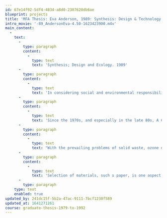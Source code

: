 ```yaml
---
id: 67e14f92-5df4-4834-a8d0-2307620db6ae
blueprint: projects
title: 'MFA Thesis: Eva Anderson, 1989: Synthesis: Design & Technology'
intro_movie: '-89_AndersonEva-4.50-1623423900.m4v'
main_content:
  -
    text:
      -
        type: paragraph
        content:
          -
            type: text
            text: 'Synthesis; Design and Ecology. 1989'
      -
        type: paragraph
        content:
          -
            type: text
            text: 'In considering social and environmental responsibility, graphic designers have traditionally focused on communication of the message and aesthetic impact in the man-made environment in view of our present ecological crisis and describes models that effectively address this issue.'
      -
        type: paragraph
        content:
          -
            type: text
            text: 'Since the 1970s, and especially in the late 80s, A Call has been made by many leading designers, design historians and academicians for the design community to take on the challenge of designing in a socially and environ mentally conscious manner. Many designers fulfill this responsibility by dedicating their skills and a percentage of their time to producing pro-bono work. A few more go so far as to weed out clients and reject design projects they feel are morally reprehensible.'
      -
        type: paragraph
        content:
          -
            type: text
            text: "With the prevailing problems of solid waste, ozone depletion, acid rain, toxins leaching into our groundwater from landfills, and timberlands being stripped and improperly managed, the graphic design profession will soon have to include the word eco-impact (impact on ecology) in the design process. In addition to fulfilling the clients requirements of quality at a reasonable price, graphic designers will have to consider new factors such as: what happens to the end product when it is disposed of; what kinds of paper and inks are safest when decomposing or incinerated; what kinds of papers are recyclable; what\_alternative communications mediums are available so that solid waste is reduced; what can be incorporated into the design so that public awareness is increased, while at the same time, the client's message is conveyed."
      -
        type: paragraph
        content:
          -
            type: text
            text: 'Selection of materials, such s paper, is one aspect of • design project in which the designer has most control, typically limited only by client budget. As the majority of designers'' projects are produced on paper, recycled paper is the focus of this thesis for an examination of what roles and actions a socially and environmentally conscious graphic designer might take. Designers are in a unique position as they not only physically produce a pro-design product. but synthesize information and solve problems in the process of design. These skills can help relieve our environmental problems. By becoming aware of the issues and facts, and by informing themselves of alternative materials and methods, designers can inform, persuade and direct their clients towards environmentally sound decisions.'
      -
        type: paragraph
    type: text
    enabled: true
updated_by: 241dc15f-5b2a-47ac-9111-7bcf1230f589
updated_at: 1641271261
course: graduate-thesis-1979-to-1992
---
```

